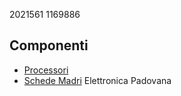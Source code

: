 2021561
1169886
## Componenti
- [Processori](./componenti/processori.md)
- [Schede Madri](./componenti/schede_madri.md)
Elettronica Padovana
